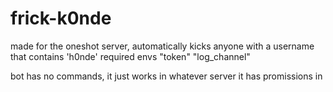 # frick-k0nde

made for the oneshot server, automatically kicks anyone with a username that contains 'h0nde' 
required envs
  "token" 
  "log_channel" 

bot has no commands, it just works in whatever server it has promissions in
